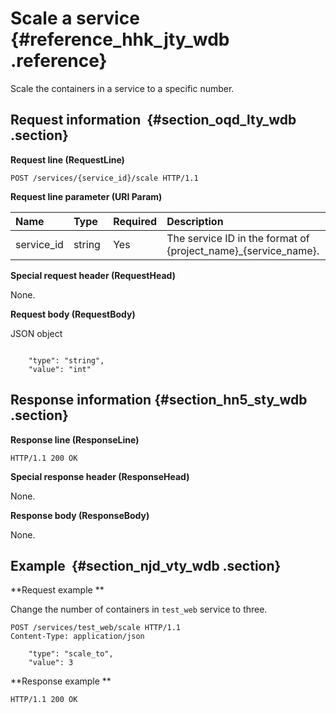 # Scale a service {#reference_hhk_jty_wdb .reference}

Scale the containers in a service to a specific number.

## Request information  {#section_oqd_lty_wdb .section}

**Request line \(RequestLine\)**

```
POST /services/{service_id}/scale HTTP/1.1
```

**Request line parameter \(URI Param\)**

|Name |Type |Required|Description |
|:----|:----|:-------|:-----------|
|service\_id|string |Yes |The service ID in the format of \{project\_name\}\_\{service\_name\}. |

**Special request header \(RequestHead\)**

None.

**Request body \(RequestBody\)**

JSON object

```

    "type": "string",
    "value": "int"

```

## Response information {#section_hn5_sty_wdb .section}

**Response line \(ResponseLine\)**

```
HTTP/1.1 200 OK
```

**Special response header \(ResponseHead\)**

None.

**Response body \(ResponseBody\)**

None.

## Example  {#section_njd_vty_wdb .section}

**Request example **

Change the number of containers in `test_web` service to three.

```
POST /services/test_web/scale HTTP/1.1
Content-Type: application/json

    "type": "scale_to",
    "value": 3

```

**Response example **

```
HTTP/1.1 200 OK
```

